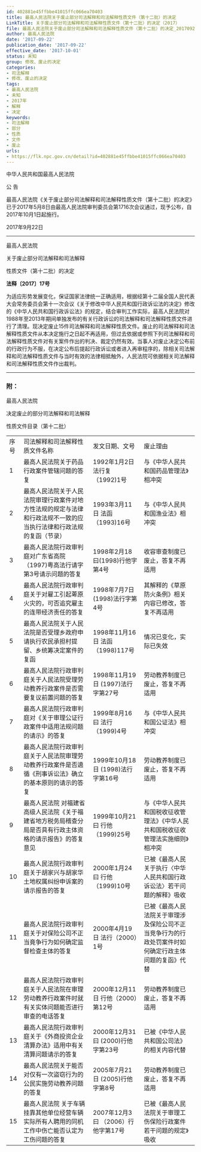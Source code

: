 ```yaml
---
id: 402881e45ffbbe41015ffc066ea70403
title: 最高人民法院关于废止部分司法解释和司法解释性质文件（第十二批）的决定
LinkTitle: 关于废止部分司法解释和司法解释性质文件（第十二批）的决定（2017）
file: 最高人民法院关于废止部分司法解释和司法解释性质文件（第十二批）的决定_20170922_402881e45ffbbe41015ffc066ea70403.docx
author: 最高人民法院
date: '2017-09-22'
publication_date: '2017-09-22'
effective_date: '2017-10-01'
status: 未知
group: 修改、废止的决定
categories:
- 司法解释
- 修改、废止的决定
tags:
- 最高人民法院
- 未知
- 2017年
- 解释
- 决定
keywords:
- 司法解释
- 部分
- 性质
- 文件
- 废止
urls:
- https://flk.npc.gov.cn/detail?id=402881e45ffbbe41015ffc066ea70403
---
```


中华人民共和国最高人民法院

公 告

最高人民法院《关于废止部分司法解释和司法解释性质文件（第十二批）的决定》已于2017年5月8日由最高人民法院审判委员会第1716次会议通过，现予公布，自2017年10月1日起施行。

2017年9月22日

---

最高人民法院

关于废止部分司法解释和司法解释

性质文件（第十二批）的决定

**法释〔2017〕17号**

为适应形势发展变化，保证国家法律统一正确适用，根据经第十二届全国人民代表大会常务委员会第十一次会议《关于修改中华人民共和国行政诉讼法的决定》修改的《中华人民共和国行政诉讼法》的规定，结合审判工作实际，最高人民法院对1988年至2013年期间单独发布的有关行政诉讼的司法解释和司法解释性质文件进行了清理。现决定废止15件司法解释和司法解释性质文件。废止的司法解释和司法解释性质文件从本决定施行之日起不再适用，但过去依据或参照下列司法解释和司法解释性质文件对有关案件作出的判决、裁定仍然有效。当事人对废止决定公布前的行政行为不服，在决定公布后提起行政诉讼或者进入再审程序的，除相关司法解释和司法解释性质文件与当时有效的法律相抵触外，人民法院可依据相关司法解释和司法解释性质文件作出裁判。

---

### 附：

最高人民法院

决定废止的部分司法解释和司法解释

性质文件目录（第十二批）

|  |  |  |  |
| --- | --- | --- | --- |
| 序号 | 司法解释和司法解释性质文件名称 | 发文日期、文号 | 废止理由 |
| 1 | 最高人民法院关于药品行政案件管辖问题的答复 | 1992年1月2日 法行复（1992)1号 | 与《中华人民共和国药品管理法》相冲突 |
| 2 | 最高人民法院关于人民法院审理行政案件对地方性法规的规定与法律和行政法规不一致的应当执行法律和行政法规的复函（节录） | 1993年3月11日 法函（1993)16号 | 与《中华人民共和国渔业法》相冲突 |
| 3 | 最高人民法院行政审判庭对广东省高院（1997)粤高法行请字第3号请示问题的答复 | 1998年2月18曰(1998)行他字第4号 | 收容审查制度已废止，答复不再适用 |
| 4 | 最高人民法院行政审判庭关于对雇工引起萆原火灾的，可否追究雇主的连带经济责任的答复 | 1998年7月7日 (1998)法行字第4号 | 其解释的《草原防火条例》相关内容已修改，答复不再适用 |
| 5 | 最高人民法院关于人民法院是否受理乡政府申请执行农民承担村提留、乡统筹决定案件的复函 | 1998年11月16日  法函（1998)117号 | 情况已变化，实际已失效 |
| 6 | 最高人民法院行政审判庭关于人民法院受理劳动教养行政案件是否需要复议前置问题的答复 | 1998年11月19日  (1997)法行字第27号 | 劳动教养制度已废止，答复不再适用 |
| 7 | 最高人民法院行政审判庭对《关于审理公证行政案件中适用法规问题的请示》的答复 | 1999年8月16曰  法行（1999)4号 | 与《中华人民共和国公证法》相冲突 |
| 8 | 最高人民法院行政审判庭关于人民法院审理劳动教养行政案件是否遶循《刑事诉讼法》确立的基本原则的请示的答复 | 1999年10月18日  (1998)法行字第16号 | 劳动教养制度已废止，答复不再适用 |
| 9 | 最高人民法院  对福建省高级人民法院《关于福建省地方税务局稽查分局是否具有行政主体资格的请示报告》的答复意见 | 1999年10月21曰  行他（1999)25号 | 与《中华人民共和国税收征收管理法》《中华人民共和国税收征收管理法实施细则》相冲突 |
| 10 | 最高人民法院行政审判庭关于胡家兴与胡家华土地权属纠纷申诉案的请示报告的答复 | 2000年1月24曰  行他（1999)10号 | 已被《最高人民关于执行〈中华人民共和国行政诉讼法〉若干问题的解释》吸收 |
| 11 | 最高人民法院行政审判庭关于对保险公司不正当竟争行为如何确定监督检查主体的答复 | 2000年4月19日  法行（2000）1号 | 已被《最高人民法院关于审理涉及保险公司不正当竞争行为的行政处罚案件时如何确定行政主体问题的复函》代替 |
| 12 | 最高人民法院行政审判庭关于人民法院在审理劳动教养行政案件时就有关实体问题能否进行审查的电话答复 | 2000年12月11日  行他（2000）第12号 | 劳动教养制度已废止，答复不再适用 |
| 13 | 最高人民法院行政审判庭关于《外商投资企业清算办法》适用中有关清算问题请示的答复 | 2000年12月31曰  (2000)行他字第23号 | 已被《中华人民共和国公司法》的相关内容代替 |
| 14 | 最高人民法院关于能否对仅有一次盜窃行为的公民实施劳动教养问题的答复 | 2005年7月21日  (2005)行他字第8号 | 劳动教养制度已废止，答复不再适用 |
| 15 | 最高人民法院  关于车辆挂靠其他单位经营车辆实际所有人聘用的同机工作中伤亡能否认定为工伤问题的答复 | 2007年12月3曰  （2006）行他字第17号 | 已被《最高人民法院关于审理工伤保险行政案件若干问题的规定》吸收 |
